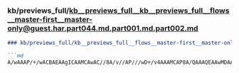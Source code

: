 ### kb/previews_full/kb__previews_full__kb__previews_full__flows__master-first__master-only@guest.har.part044.md.part001.md.part002.md

```md
### kb/previews_full/kb__previews_full__flows__master-first__master-only@guest.har.part044.md.part001.md (part 002)

```md
A/wAAAP/+/wACBAEAAgICAAMCAwAC//8A/v//AP///wD+/v4AAAMCAP8A/QAAAQEAAwMDAAECAQD+/v4A/v78AAQEAwD+
```

```

```
